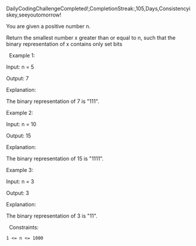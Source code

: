 DailyCodingChallengeCompleted!,CompletionStreak:,105,Days,Consistencyiskey,seeyoutomorrow!

You are given a positive number n.

Return the smallest number x greater than or equal to n, such that the binary representation of x contains only set bits

 
Example 1:


Input: n = 5

Output: 7

Explanation:

The binary representation of 7 is "111".


Example 2:


Input: n = 10

Output: 15

Explanation:

The binary representation of 15 is "1111".


Example 3:


Input: n = 3

Output: 3

Explanation:

The binary representation of 3 is "11".


 
Constraints:


	1 <= n <= 1000


